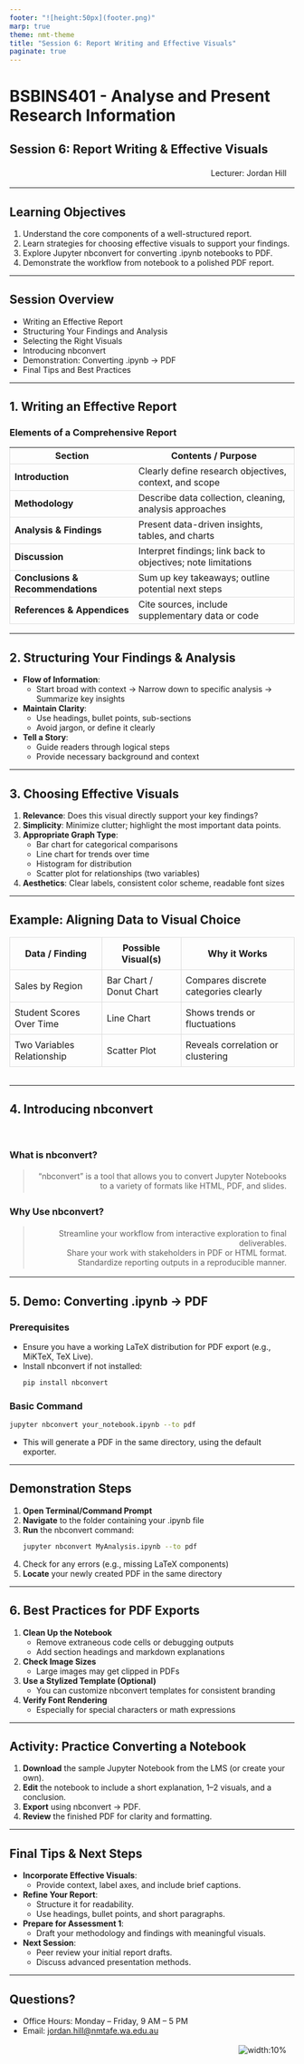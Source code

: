 ```yaml
---
footer: "![height:50px](footer.png)"
marp: true
theme: nmt-theme
title: "Session 6: Report Writing and Effective Visuals"
paginate: true
---
```


<!-- _class: lead -->
# BSBINS401 - Analyse and Present Research Information

## Session 6: Report Writing & Effective Visuals

Lecturer: Jordan Hill

<style scoped>
  p {
    padding: 0.25em;
    padding-right: 1em;
    text-align: right;
  }
</style>

---

## Learning Objectives

1. Understand the core components of a well-structured report.  
2. Learn strategies for choosing effective visuals to support your findings.  
3. Explore Jupyter nbconvert for converting .ipynb notebooks to PDF.  
4. Demonstrate the workflow from notebook to a polished PDF report.  

---

## Session Overview

- Writing an Effective Report  
- Structuring Your Findings and Analysis  
- Selecting the Right Visuals  
- Introducing nbconvert  
- Demonstration: Converting .ipynb → PDF  
- Final Tips and Best Practices  

---

## 1. Writing an Effective Report

### Elements of a Comprehensive Report

<table style="width:100%;">
  <tr style="border: 1px solid #ddd;">
    <th>Section</th>
    <th>Contents / Purpose</th>
  </tr>
  <tr style="border:1px solid #ddd;">
    <td><strong>Introduction</strong></td>
    <td>Clearly define research objectives, context, and scope</td>
  </tr>
  <tr style="border:1px solid #ddd;">
    <td><strong>Methodology</strong></td>
    <td>Describe data collection, cleaning, analysis approaches</td>
  </tr>
  <tr style="border:1px solid #ddd;">
    <td><strong>Analysis & Findings</strong></td>
    <td>Present data-driven insights, tables, and charts</td>
  </tr>
  <tr style="border:1px solid #ddd;">
    <td><strong>Discussion</strong></td>
    <td>Interpret findings; link back to objectives; note limitations</td>
  </tr>
  <tr style="border:1px solid #ddd;">
    <td><strong>Conclusions & Recommendations</strong></td>
    <td>Sum up key takeaways; outline potential next steps</td>
  </tr>
  <tr style="border:1px solid #ddd;">
    <td><strong>References & Appendices</strong></td>
    <td>Cite sources, include supplementary data or code</td>
  </tr>
</table>

---

## 2. Structuring Your Findings & Analysis

- **Flow of Information**:  
  - Start broad with context → Narrow down to specific analysis → Summarize key insights  
- **Maintain Clarity**:  
  - Use headings, bullet points, sub-sections  
  - Avoid jargon, or define it clearly
- **Tell a Story**:  
  - Guide readers through logical steps  
  - Provide necessary background and context  

---

## 3. Choosing Effective Visuals

1. **Relevance**: Does this visual directly support your key findings?  
2. **Simplicity**: Minimize clutter; highlight the most important data points.  
3. **Appropriate Graph Type**:  
   - Bar chart for categorical comparisons  
   - Line chart for trends over time  
   - Histogram for distribution  
   - Scatter plot for relationships (two variables)  
4. **Aesthetics**: Clear labels, consistent color scheme, readable font sizes  

---

## Example: Aligning Data to Visual Choice

<table style="margin-top: 1em; margin-bottom: 2em; width:100%; border-collapse: collapse;">
<tr style="border:1px solid #ddd;">
  <th style="border:1px solid #ddd; padding:8px;">Data / Finding</th>
  <th style="border:1px solid #ddd; padding:8px;">Possible Visual(s)</th>
  <th style="border:1px solid #ddd; padding:8px;">Why it Works</th>
</tr>
<tr style="border:1px solid #ddd;">
  <td style="padding:8px; border:1px solid #ddd;">Sales by Region</td>
  <td style="padding:8px; border:1px solid #ddd;">Bar Chart / Donut Chart</td>
  <td style="padding:8px; border:1px solid #ddd;">Compares discrete categories clearly</td>
</tr>
<tr style="border:1px solid #ddd;">
  <td style="padding:8px; border:1px solid #ddd;">Student Scores Over Time</td>
  <td style="padding:8px; border:1px solid #ddd;">Line Chart</td>
  <td style="padding:8px; border:1px solid #ddd;">Shows trends or fluctuations</td>
</tr>
<tr style="border:1px solid #ddd;">
  <td style="padding:8px; border:1px solid #ddd;">Two Variables Relationship</td>
  <td style="padding:8px; border:1px solid #ddd;">Scatter Plot</td>
  <td style="padding:8px; border:1px solid #ddd;">Reveals correlation or clustering</td>
</tr>
</table>

---

## 4. Introducing nbconvert

<br>

### **What is nbconvert?**

> “nbconvert” is a tool that allows you to convert Jupyter Notebooks to a variety of formats like HTML, PDF, and slides.

### **Why Use nbconvert?**
> Streamline your workflow from interactive exploration to final deliverables.  
> Share your work with stakeholders in PDF or HTML format.  
> Standardize reporting outputs in a reproducible manner.

---

## 5. Demo: Converting .ipynb → PDF

### Prerequisites
- Ensure you have a working LaTeX distribution for PDF export (e.g., MiKTeX, TeX Live).  
- Install nbconvert if not installed:
  ```bash
  pip install nbconvert
  ```
  
### Basic Command
```bash
jupyter nbconvert your_notebook.ipynb --to pdf
```

- This will generate a PDF in the same directory, using the default exporter.  

---

## Demonstration Steps
1. **Open Terminal/Command Prompt**  
2. **Navigate** to the folder containing your .ipynb file  
3. **Run** the nbconvert command:
   ```bash
   jupyter nbconvert MyAnalysis.ipynb --to pdf
   ```
4. Check for any errors (e.g., missing LaTeX components)  
5. **Locate** your newly created PDF in the same directory  

---

## 6. Best Practices for PDF Exports

1. **Clean Up the Notebook**  
   - Remove extraneous code cells or debugging outputs  
   - Add section headings and markdown explanations  
2. **Check Image Sizes**  
   - Large images may get clipped in PDFs  
3. **Use a Stylized Template (Optional)**  
   - You can customize nbconvert templates for consistent branding  
4. **Verify Font Rendering**  
   - Especially for special characters or math expressions  

---

## Activity: Practice Converting a Notebook

1. **Download** the sample Jupyter Notebook from the LMS (or create your own).  
2. **Edit** the notebook to include a short explanation, 1–2 visuals, and a conclusion.  
3. **Export** using nbconvert → PDF.  
4. **Review** the finished PDF for clarity and formatting.  

---

## Final Tips & Next Steps

- **Incorporate Effective Visuals**:  
  - Provide context, label axes, and include brief captions.  
- **Refine Your Report**:  
  - Structure it for readability.  
  - Use headings, bullet points, and short paragraphs.  
- **Prepare for Assessment 1**:  
  - Draft your methodology and findings with meaningful visuals.  
- **Next Session**:  
  - Peer review your initial report drafts.  
  - Discuss advanced presentation methods.

---

## Questions?

- Office Hours: Monday – Friday, 9 AM – 5 PM  
- Email: jordan.hill@nmtafe.wa.edu.au

![width:10%](https://upload.wikimedia.org/wikipedia/commons/thumb/4/4a/Question_mark.svg/240px-Question_mark.svg.png)

